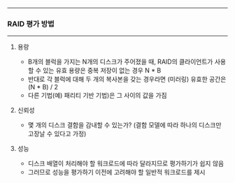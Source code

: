 -----
### RAID 평가 방법
-----
1. 용랑
   - B개의 블럭을 가지는 N개의 디스크가 주어졌을 때, RAID의 클라이언트가 사용할 수 있는 유효 용량은 중복 저장이 없는 경우 N * B
   - 반대로 각 블럭에 대해 두 개의 복사본을 갖는 경우라면 (미러링) 유효한 공간은 (N * B) / 2
   - 다른 기법(예) 패리티 기반 기법)은 그 사이의 값을 가짐

2. 신뢰성
   - 몇 개의 디스크 결함을 감내할 수 있는가? (결함 모델에 따라 하나의 디스크만 고장날 수 있다고 가정)

3. 성능
   - 디스크 배열이 처리해야 할 워크로드에 따라 달라지므로 평가하기가 쉽지 않음
   - 그러므로 성능을 평가하기 이전에 고려해야 할 일반적 워크로드를 제시
